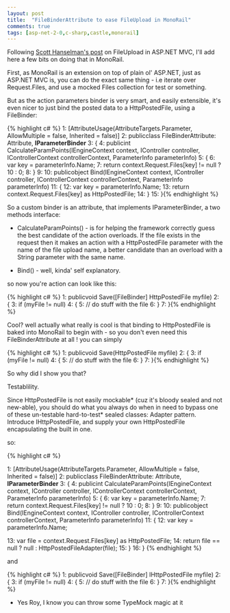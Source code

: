 ```yaml
---
layout: post
title:  "FileBinderAttribute to ease FileUpload in MonoRail"
comments: true
tags: [asp-net-2-0,c-sharp,castle,monorail]
---
```



Following [Scott Hanselman's post](http://www.hanselman.com/blog/ABackToBasicsCaseStudyImplementingHTTPFileUploadWithASPNETMVCIncludingTestsAndMocks.aspx) on FileUpload in ASP.NET MVC, I'll add here a few bits on doing that in MonoRail.



First, as MonoRail is an extension on top of plain ol' ASP.NET, just as ASP.NET MVC is, you can do the exact same thing - i.e iterate over Request.Files, and use a mocked Files collection for test or something.



But as the action parameters binder is very smart, and easily extensible, it's even nicer to just bind the posted data to a HttpPostedFile, using a FileBinder:


{% highlight c# %}
   1:  [AttributeUsage(AttributeTargets.Parameter, AllowMultiple = false, Inherited = false)]   2:  publicclass FileBinderAttribute: Attribute, **IParameterBinder**   3:  {   4:  publicint CalculateParamPoints(IEngineContext context, IController controller, IControllerContext controllerContext, ParameterInfo parameterInfo)   5:      {   6:  var key = parameterInfo.Name;   7:  return context.Request.Files[key] != null ? 10 : 0;   8:      }   9:    10:  publicobject Bind(IEngineContext context, IController controller, IControllerContext controllerContext, ParameterInfo parameterInfo)  11:      {  12:  var key = parameterInfo.Name;  13:  return context.Request.Files[key] as HttpPostedFile;  14:      }  15:  }{% endhighlight %}



So a custom binder is an attribute, that implements IParameterBinder, a two methods interface:
- CalculateParamPoints() - is for helping the framework correctly guess the best candidate of the action overloads. If the file exists in the request then it makes an action with a HttpPostedFile parameter with the name of the file upload name, a better candidate than an overload with a String parameter with the same name. 

- Bind() - well, kinda' self explanatory.




so now you're action can look like this:

{% highlight c# %}
   1:  publicvoid Save([FileBinder] HttpPostedFile myfile)   2:  {   3:  if (myFile != null)   4:      {   5:  // do stuff with the file   6:      }   7:  }{% endhighlight %}



Cool? well actually what really is cool is that binding to HttpPostedFile is baked into MonoRail to begin with - so you don't even need this FileBinderAttribute at all ! you can simply

{% highlight c# %}
   1:  publicvoid Save(HttpPostedFile myfile)   2:  {   3:  if (myFile != null)   4:      {   5:  // do stuff with the file   6:      }   7:  }{% endhighlight %}



So why did I show you that?

Testablility.

Since HttpPostedFile is not easily mockable* (cuz it's bloody sealed and not new-able), you should do what you always do when in need to bypass one of these un-testable hard-to-test* sealed classes: Adapter pattern. Introduce IHttpPostedFile, and supply your own HttpPostedFile encapsulating the built in one.



so:



{% highlight c# %}

   1:  [AttributeUsage(AttributeTargets.Parameter, AllowMultiple = false, Inherited = false)]   2:  publicclass FileBinderAttribute: Attribute, **IParameterBinder**   3:  {   4:  publicint CalculateParamPoints(IEngineContext context, IController controller, IControllerContext controllerContext, ParameterInfo parameterInfo)   5:      {   6:  var key = parameterInfo.Name;   7:  return context.Request.Files[key] != null ? 10 : 0;   8:      }   9:    10:  publicobject Bind(IEngineContext context, IController controller, IControllerContext controllerContext, ParameterInfo parameterInfo)  11:      {  12:  var key = parameterInfo.Name;

  13:          var file = context.Request.Files[key] as HttpPostedFile;    14:  return file == null ? null : HttpPostedFileAdapter(file);  15:      }  16:  }
{% endhighlight %}



and

{% highlight c# %}
   1:  publicvoid Save([FileBinder] IHttpPostedFile myfile)   2:  {   3:  if (myFile != null)   4:      {   5:  // do stuff with the file   6:      }   7:  }{% endhighlight %}













* Yes Roy, I know you can throw some TypeMock magic at it

